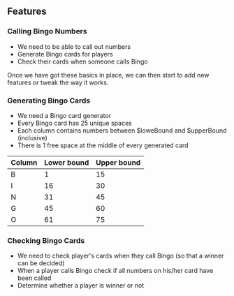 ## Features

### Calling Bingo Numbers
- We need to be able to call out numbers
- Generate Bingo cards for players
- Check their cards when someone calls Bingo

Once we have got these basics in place, we can then start to add new features
or tweak the way it works.

### Generating Bingo Cards
- We need a Bingo card generator
- Every Bingo card has 25 unique spaces
- Each column contains numbers between $loweBound and $upperBound (inclusive)
- There is 1 free space at the middle of every generated card

| Column | Lower bound | Upper bound |
| - | -- | -- |
| B |  1 | 15 |
| I | 16 | 30 |
| N | 31 | 45 |
| G | 45 | 60 |
| O | 61 | 75 |

### Checking Bingo Cards
- We need to check player's cards when they call Bingo (so that a winner can be decided)
- When a player calls Bingo check if all numbers on his/her card have been called
- Determine whether a player is winner or not 